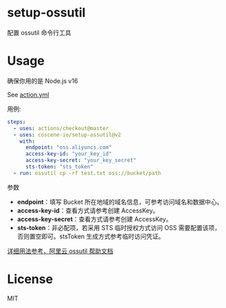 # setup-ossutil

配置 ossutil 命令行工具

# Usage

确保你用的是 Node.js v16

See [action.yml](action.yml)

用例:

```yaml
steps:
  - uses: actions/checkout@master
  - uses: coscene-io/setup-ossutil@v2
    with:
      endpoint: "oss.aliyuncs.com"
      access-key-id: "your_key_id"
      access-key-secret: "your_key_secret"
      sts-token: "sts_token"
  - run: ossutil cp -rf test.txt oss://bucket/path
```

参数

- **endpoint**：填写 Bucket 所在地域的域名信息，可参考访问域名和数据中心。
- **access-key-id**：查看方式请参考创建 AccessKey。
- **access-key-secret**：查看方式请参考创建 AccessKey。
- **sts-token**：非必配项，若采用 STS 临时授权方式访问 OSS 需要配置该项，否则置空即可。stsToken 生成方式参考临时访问凭证。

[详细用法参考，阿里云 ossutil 帮助文档](https://help.aliyun.com/document_detail/50452.html)

# License

MIT
